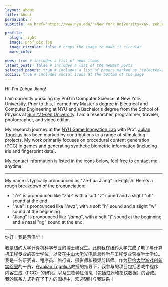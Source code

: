```yaml
---
layout: about
title: About
permalink: /
subtitle: <a href='https://www.nyu.edu/'>New York University</a>. zehua.jiang@nyu.edu

profile:
  align: right
  image: prof_pic.jpg
  image_circular: false # crops the image to make it circular
  more_info: 

news: true # includes a list of news items
latest_posts: false # includes a list of the newest posts
selected_papers: true # includes a list of papers marked as "selected={true}"
social: true # includes social icons at the bottom of the page
---
```


Hi! I'm Zehua Jiang!

I am currently pursuing my PhD in Computer Science at New York University. Prior to this, I earned my Master's degree in Electrical and Computer Engineering at NYU and a Bachelor's degree from the School of Physics at <a href='https://www.sysu.edu.cn/sysuen/'>Sun Yat-sen University</a>. I am a researcher, programmer, traveler, photographer, and video editor. 

My research journey at the <a href='https://game.engineering.nyu.edu/'>NYU Game Innovation Lab</a> with Prof. <a href='http://julian.togelius.com/'>Julian Togelius</a> has been marked by contributions to a range of stimulating projects. My work primarily focuses on procedural content generation (PCG) in games and generating synthetic biometric information (including iris and fingerprint data). 

My contact information is listed in the icons below, feel free to contact me anytime!

---
My name is typically pronounced as "Ze-hua Jiang" in English. Here's a rough breakdown of the pronunciation:
- "Ze" is pronounced like "_zuh_" with a soft "z" sound and a slight "uh" sound at the end.
- "hua" is pronounced like "_hwa_", with a soft "h" sound and a slight "w" sound at the beginning.
- "Jiang" is pronounced like "_jahng_", with a soft "j" sound at the beginning and a nasal "ng" sound at the end.

---
你好！我是蒋泽华！

我是纽约大学计算机科学专业的博士研究生。此前我在纽约大学完成了电子与计算机工程专业的硕士学位，以及在<a href='https://www.sysu.edu.cn/sysuen/'>中山大学</a>光电信息科学与工程专业获得学士学位。我是一名研究者、程序员、旅行者、摄影师和视频剪辑师。作为<a href='https://game.engineering.nyu.edu/'>纽约大学游戏创新实验室</a>的一员，在<a href='http://julian.togelius.com/'>Julian Togelius</a>教授的指导下，我参与的项目包括游戏中程序内容生成（PCG）的研究，以及生物特征信息（包括虹膜和指纹数据）的合成。我的联系方式列在了下方的图标中，欢迎随时与我联系！